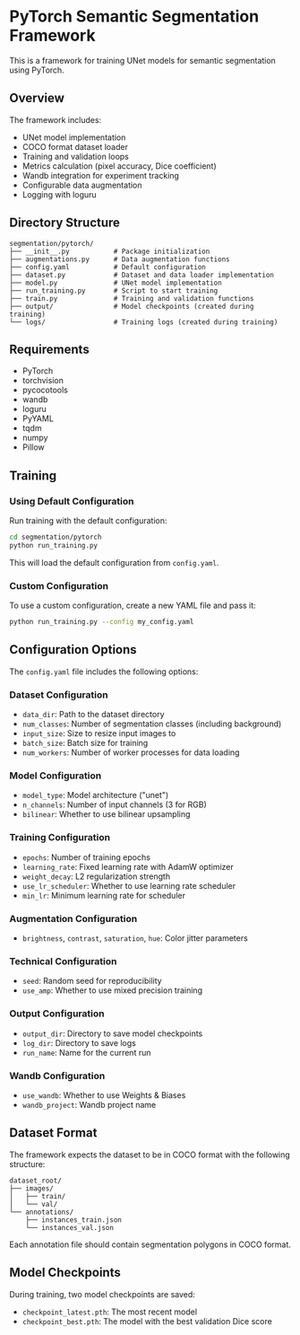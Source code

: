 # PyTorch Semantic Segmentation Framework

This is a framework for training UNet models for semantic segmentation using PyTorch.

## Overview

The framework includes:

- UNet model implementation
- COCO format dataset loader
- Training and validation loops
- Metrics calculation (pixel accuracy, Dice coefficient)
- Wandb integration for experiment tracking
- Configurable data augmentation
- Logging with loguru

## Directory Structure

```
segmentation/pytorch/
├── __init__.py           # Package initialization
├── augmentations.py      # Data augmentation functions
├── config.yaml           # Default configuration
├── dataset.py            # Dataset and data loader implementation
├── model.py              # UNet model implementation
├── run_training.py       # Script to start training
├── train.py              # Training and validation functions
├── output/               # Model checkpoints (created during training)
└── logs/                 # Training logs (created during training)
```

## Requirements

- PyTorch
- torchvision
- pycocotools
- wandb
- loguru
- PyYAML
- tqdm
- numpy
- Pillow

## Training

### Using Default Configuration

Run training with the default configuration:

```bash
cd segmentation/pytorch
python run_training.py
```

This will load the default configuration from `config.yaml`.

### Custom Configuration

To use a custom configuration, create a new YAML file and pass it:

```bash
python run_training.py --config my_config.yaml
```

## Configuration Options

The `config.yaml` file includes the following options:

### Dataset Configuration
- `data_dir`: Path to the dataset directory
- `num_classes`: Number of segmentation classes (including background)
- `input_size`: Size to resize input images to
- `batch_size`: Batch size for training
- `num_workers`: Number of worker processes for data loading

### Model Configuration
- `model_type`: Model architecture ("unet")
- `n_channels`: Number of input channels (3 for RGB)
- `bilinear`: Whether to use bilinear upsampling

### Training Configuration
- `epochs`: Number of training epochs
- `learning_rate`: Fixed learning rate with AdamW optimizer
- `weight_decay`: L2 regularization strength
- `use_lr_scheduler`: Whether to use learning rate scheduler
- `min_lr`: Minimum learning rate for scheduler

### Augmentation Configuration
- `brightness`, `contrast`, `saturation`, `hue`: Color jitter parameters

### Technical Configuration
- `seed`: Random seed for reproducibility
- `use_amp`: Whether to use mixed precision training

### Output Configuration
- `output_dir`: Directory to save model checkpoints
- `log_dir`: Directory to save logs
- `run_name`: Name for the current run

### Wandb Configuration
- `use_wandb`: Whether to use Weights & Biases
- `wandb_project`: Wandb project name

## Dataset Format

The framework expects the dataset to be in COCO format with the following structure:

```
dataset_root/
├── images/
│   ├── train/
│   └── val/
└── annotations/
    ├── instances_train.json
    └── instances_val.json
```

Each annotation file should contain segmentation polygons in COCO format.

## Model Checkpoints

During training, two model checkpoints are saved:
- `checkpoint_latest.pth`: The most recent model
- `checkpoint_best.pth`: The model with the best validation Dice score 